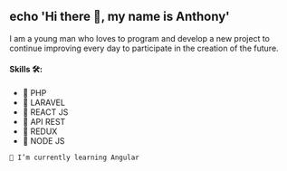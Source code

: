 ## echo 'Hi there 👋, my name is Anthony'
I am a young man who loves to program and develop a new project to continue improving every day to participate in the creation of the future.


#### Skills  🛠️:
 * 📌 PHP
 * 📌 LARAVEL
 * 📌 REACT JS
 * 📌 API REST
 * 📌 REDUX 
 * 📌 NODE JS

``` 🌱 I’m currently learning Angular ```


